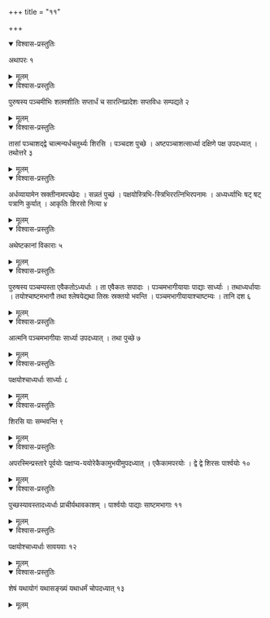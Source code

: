 +++
title = "११"

+++


<details open><summary>विश्वास-प्रस्तुतिः</summary>

अथापरः १
</details>

<details><summary>मूलम्</summary>

अथापरः १
</details>


<details open><summary>विश्वास-प्रस्तुतिः</summary>

पुरुषस्य पञ्चमीभिः शतमशीतिः सप्तार्धं च सारत्निप्रादेशः सप्तविधः सम्पद्यते २
</details>

<details><summary>मूलम्</summary>

पुरुषस्य पञ्चमीभिः शतमशीतिः सप्तार्धं च सारत्निप्रादेशः सप्तविधः सम्पद्यते २
</details>


<details open><summary>विश्वास-प्रस्तुतिः</summary>

तासां पञ्चाशद्द्वे चात्मन्यर्धचतुर्थ्यः शिरसि । पञ्चदश पुच्छे । अष्टपञ्चाशत्सार्ध्या दक्षिणे पक्ष उपदध्यात् । तथोत्तरे ३
</details>

<details><summary>मूलम्</summary>

तासां पञ्चाशद्द्वे चात्मन्यर्धचतुर्थ्यः शिरसि । पञ्चदश पुच्छे । अष्टपञ्चाशत्सार्ध्या दक्षिणे पक्ष उपदध्यात् । तथोत्तरे ३
</details>


<details open><summary>विश्वास-प्रस्तुतिः</summary>

अर्धव्यायामेन स्रक्तीनामपच्छेदः । सन्नतं पुच्छं । पक्षयोस्त्रिभि-स्त्रिभिररत्निभिरपनामः । अध्यर्ध्याभिः षट् षट् पत्राणि कुर्यात् । आकृतिः शिरसो नित्या ४
</details>

<details><summary>मूलम्</summary>

अर्धव्यायामेन स्रक्तीनामपच्छेदः । सन्नतं पुच्छं । पक्षयोस्त्रिभि-स्त्रिभिररत्निभिरपनामः । अध्यर्ध्याभिः षट् षट् पत्राणि कुर्यात् । आकृतिः शिरसो नित्या ४
</details>


<details open><summary>विश्वास-प्रस्तुतिः</summary>

अथेष्टकानां विकाराः ५
</details>

<details><summary>मूलम्</summary>

अथेष्टकानां विकाराः ५
</details>


<details open><summary>विश्वास-प्रस्तुतिः</summary>

पुरुषस्य पञ्चम्यस्ता एवैकतोऽध्यर्धाः । ता एवैकतः सपादाः । पञ्चमभागीयायाः पाद्याः सार्ध्याः । तथाध्यर्धायाः । तयोश्चाष्टमभागौ तथा श्लेषयेद्यथा तिस्रः स्रक्तयो भवन्ति । पञ्चमभागीयायाश्चाष्टम्यः । तानि दश ६
</details>

<details><summary>मूलम्</summary>

पुरुषस्य पञ्चम्यस्ता एवैकतोऽध्यर्धाः । ता एवैकतः सपादाः । पञ्चमभागीयायाः पाद्याः सार्ध्याः । तथाध्यर्धायाः । तयोश्चाष्टमभागौ तथा श्लेषयेद्यथा तिस्रः स्रक्तयो भवन्ति । पञ्चमभागीयायाश्चाष्टम्यः । तानि दश ६
</details>


<details open><summary>विश्वास-प्रस्तुतिः</summary>

आत्मनि पञ्चमभागीयाः सार्ध्या उपदध्यात् । तथा पुच्छे ७
</details>

<details><summary>मूलम्</summary>

आत्मनि पञ्चमभागीयाः सार्ध्या उपदध्यात् । तथा पुच्छे ७
</details>


<details open><summary>विश्वास-प्रस्तुतिः</summary>

पक्षयोश्चाध्यर्धाः सार्ध्याः ८
</details>

<details><summary>मूलम्</summary>

पक्षयोश्चाध्यर्धाः सार्ध्याः ८
</details>


<details open><summary>विश्वास-प्रस्तुतिः</summary>

शिरसि याः सम्भवन्ति ९
</details>

<details><summary>मूलम्</summary>

शिरसि याः सम्भवन्ति ९
</details>


<details open><summary>विश्वास-प्रस्तुतिः</summary>

अपरस्मिन्प्रस्तारे पूर्वयोः पक्षाप्य-ययोरेकैकामुभयीमुपदध्यात् । एकैकामपरयोः । द्वे द्वे शिरसः पार्श्वयोः १०
</details>

<details><summary>मूलम्</summary>

अपरस्मिन्प्रस्तारे पूर्वयोः पक्षाप्य-ययोरेकैकामुभयीमुपदध्यात् । एकैकामपरयोः । द्वे द्वे शिरसः पार्श्वयोः १०
</details>


<details open><summary>विश्वास-प्रस्तुतिः</summary>

पुच्छस्यावस्तादध्यर्धाः प्राचीर्यथावकाशम् । पार्श्वयोः पाद्याः साष्टमभागाः ११
</details>

<details><summary>मूलम्</summary>

पुच्छस्यावस्तादध्यर्धाः प्राचीर्यथावकाशम् । पार्श्वयोः पाद्याः साष्टमभागाः ११
</details>


<details open><summary>विश्वास-प्रस्तुतिः</summary>

पक्षयोश्चाध्यर्धाः सावयवाः १२
</details>

<details><summary>मूलम्</summary>

पक्षयोश्चाध्यर्धाः सावयवाः १२
</details>


<details open><summary>विश्वास-प्रस्तुतिः</summary>

शेषं यथायोगं यथासङ्ख्यं यथाधर्मं चोपदध्यात् १३
</details>

<details><summary>मूलम्</summary>

शेषं यथायोगं यथासङ्ख्यं यथाधर्मं चोपदध्यात् १३
</details>
